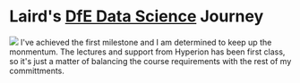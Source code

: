 # Laird's [DfE Data Science](https://skills.cogrammar.com/) Journey
![](https://d9hhrg4mnvzow.cloudfront.net/skills.cogrammar.com/0d7b43f1-uon020124-uon-dual-logo_10fo01u000000000000028.png)
I've achieved the first milestone and I am determined to keep up the monmentum.
The lectures and support from Hyperion has been first class, so it's just a matter of balancing the course requirements with the rest of my committments.
